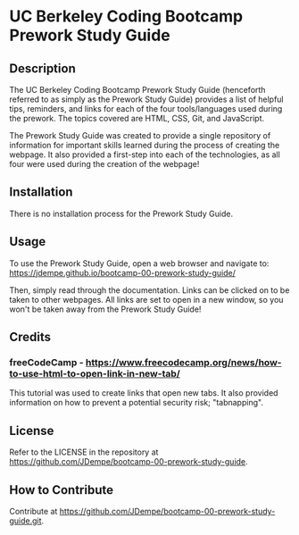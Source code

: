 # UC Berkeley Coding Bootcamp Prework Study Guide

## Description

The UC Berkeley Coding Bootcamp Prework Study Guide (henceforth referred to as simply as the Prework Study Guide) provides a list of helpful tips, reminders, and links for each of the four tools/languages used during the prework.  The topics covered are HTML, CSS, Git, and JavaScript.

The Prework Study Guide was created to provide a single repository of information for important skills learned during the process of creating the webpage.  It also provided a first-step into each of the technologies, as all four were used during the creation of the webpage!

## Installation

There is no installation process for the Prework Study Guide.

## Usage

To use the Prework Study Guide, open a web browser and navigate to: https://jdempe.github.io/bootcamp-00-prework-study-guide/

Then, simply read through the documentation.  Links can be clicked on to be taken to other webpages.  All links are set to open in a new window, so you won't be taken away from the Prework Study Guide!

## Credits

### freeCodeCamp - https://www.freecodecamp.org/news/how-to-use-html-to-open-link-in-new-tab/
This tutorial was used to create links that open new tabs.  It also provided information on how to prevent a potential security risk; "tabnapping".

## License

Refer to the LICENSE in the repository at https://github.com/JDempe/bootcamp-00-prework-study-guide.

## How to Contribute

Contribute at https://github.com/JDempe/bootcamp-00-prework-study-guide.git.
